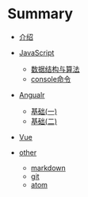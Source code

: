 # Summary

* [介绍](README.md)
* [JavaScript]()
    * [数据结构与算法](javaScript/数据结构与算法.md)
    * [console命令](javaScript/console命令.md)
* [Angualr]()
    * [基础(一)](angular/基础(一).md)
    * [基础(二)](angular/基础(二).md)
* [Vue]()
    
* [other]()
    * [markdown](other/markdown.md)
    * [git](ohter/git.md)
    * [atom](ohter/atom.md)

  

